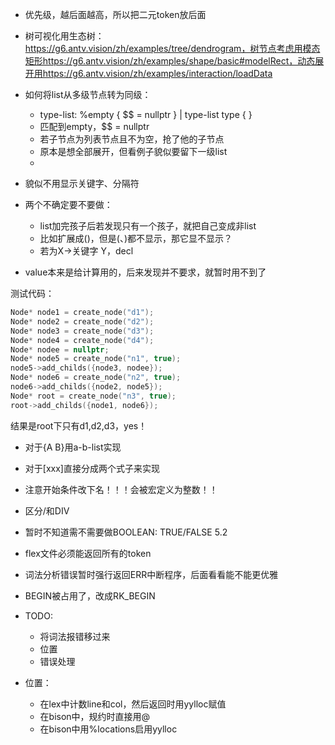 - 优先级，越后面越高，所以把二元token放后面
- 树可视化用生态树：https://g6.antv.vision/zh/examples/tree/dendrogram，树节点考虑用模态矩形https://g6.antv.vision/zh/examples/shape/basic#modelRect，动态展开用https://g6.antv.vision/zh/examples/interaction/loadData
- 如何将list从多级节点转为同级：
  - type-list: %empty { $$ = nullptr } | type-list type {  }
  - 匹配到empty，$$ = nullptr
  - 若子节点为列表节点且不为空，抢了他的子节点
  - 原本是想全部展开，但看例子貌似要留下一级list
  - 

- 貌似不用显示关键字、分隔符
- 两个不确定要不要做：
  - list加完孩子后若发现只有一个孩子，就把自己变成非list
  - 比如扩展成()，但是(、)都不显示，那它显不显示？
  - 若为X->关键字 Y，decl

- value本来是给计算用的，后来发现并不要求，就暂时用不到了

测试代码：

```cpp
Node* node1 = create_node("d1");
Node* node2 = create_node("d2");
Node* node3 = create_node("d3");
Node* node4 = create_node("d4");
Node* nodee = nullptr;
Node* node5 = create_node("n1", true);
node5->add_childs({node3, nodee});
Node* node6 = create_node("n2", true);
node6->add_childs({node2, node5});
Node* root = create_node("n3", true);
root->add_childs({node1, node6});
```

结果是root下只有d1,d2,d3，yes！

- 对于{A B}用a-b-list实现
- 对于[xxx]直接分成两个式子来实现


- 注意开始条件改下名！！！会被宏定义为整数！！

- 区分/和DIV

- 暂时不知道需不需要做BOOLEAN: TRUE/FALSE 5.2

- flex文件必须能返回所有的token

- 词法分析错误暂时强行返回ERR中断程序，后面看看能不能更优雅

- BEGIN被占用了，改成RK_BEGIN

- TODO:
  - 将词法报错移过来
  - 位置
  - 错误处理

- 位置：
  - 在lex中计数line和col，然后返回时用yylloc赋值
  - 在bison中，规约时直接用@
  - 在bison中用%locations启用yylloc
